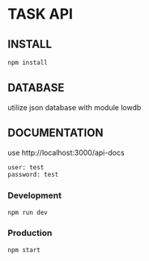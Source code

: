 # TASK API

## INSTALL
```bash
npm install
```

## DATABASE
utilize json database with module lowdb

## DOCUMENTATION
use http://localhost:3000/api-docs

```bash
user: test
password: test
```

### Development
```bash
npm run dev
```
### Production
```bash
npm start
```